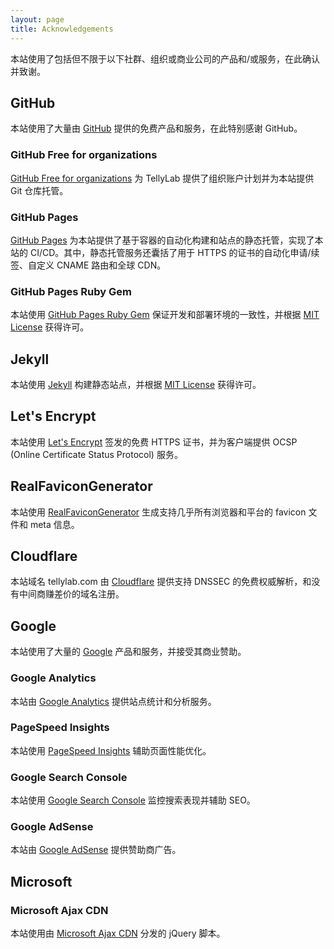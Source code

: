```yaml
---
layout: page
title: Acknowledgements
---
```


本站使用了包括但不限于以下社群、组织或商业公司的产品和/或服务，在此确认并致谢。

## GitHub

本站使用了大量由 [GitHub](https://github.com) 提供的免费产品和服务，在此特别感谢 GitHub。

### GitHub Free for organizations

[GitHub Free for organizations](https://github.com/pricing) 为 TellyLab 提供了组织账户计划并为本站提供 Git 仓库托管。

### GitHub Pages
[GitHub Pages](https://pages.github.com) 为本站提供了基于容器的自动化构建和站点的静态托管，实现了本站的 CI/CD。其中，静态托管服务还囊括了用于 HTTPS 的证书的自动化申请/续签、自定义 CNAME 路由和全球 CDN。

### GitHub Pages Ruby Gem

本站使用 [GitHub Pages Ruby Gem](https://github.com/github/pages-gem) 保证开发和部署环境的一致性，并根据 [MIT License](https://github.com/github/pages-gem/blob/master/LICENSE) 获得许可。

## Jekyll

本站使用 [Jekyll](https://jekyllrb.com) 构建静态站点，并根据 [MIT License](https://github.com/jekyll/jekyll/blob/master/LICENSE) 获得许可。

## Let's Encrypt

本站使用 [Let's Encrypt](https://letsencrypt.org) 签发的免费 HTTPS 证书，并为客户端提供 OCSP (Online Certificate Status Protocol) 服务。

## RealFaviconGenerator

本站使用 [RealFaviconGenerator](https://realfavicongenerator.net) 生成支持几乎所有浏览器和平台的 favicon 文件和 meta 信息。

## Cloudflare

本站域名 tellylab.com 由 [Cloudflare](https://www.cloudflare.com) 提供支持 DNSSEC 的免费权威解析，和没有中间商赚差价的域名注册。

## Google

本站使用了大量的 [Google](https://www.google.com) 产品和服务，并接受其商业赞助。

### Google Analytics

本站由 [Google Analytics](https://analytics.google.com) 提供站点统计和分析服务。

### PageSpeed Insights

本站使用 [PageSpeed Insights](https://developers.google.com/speed/pagespeed/insights) 辅助页面性能优化。

### Google Search Console

本站使用 [Google Search Console](https://search.google.com/search-console) 监控搜索表现并辅助 SEO。

### Google AdSense

本站由 [Google AdSense](https://www.google.com/adsense) 提供赞助商广告。

## Microsoft

### Microsoft Ajax CDN

本站使用由 [Microsoft Ajax CDN](https://ajax.aspnetcdn.com) 分发的 jQuery 脚本。
